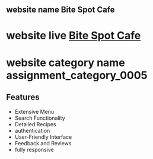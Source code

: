 <!-- @format -->

## website name Bite Spot Cafe

# website live [Bite Spot Cafe](http://localhost:5000)
# website category name  assignment_category_0005

## Features

- Extensive Menu  
- Search Functionality
- Detailed Recipes
- authentication
- User-Friendly Interface
- Feedback and Reviews
- fully responsive
